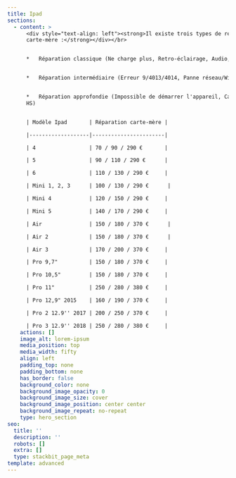 ```yaml
---
title: Ipad
sections:
  - content: >
      <div style="text-align: left"><strong>Il existe trois types de réparations
      carte-mère :</strong></div></br>


      *   Réparation classique (Ne charge plus, Retro-éclairage, Audio, Tactile)


      *   Réparation intermédiaire (Erreur 9/4013/4014, Panne réseau/WiFi)


      *   Réparation approfondie (Impossible de démarrer l'appareil, Carte-mère
      HS)


      | Modèle Ipad       | Réparation carte-mère |

      |-------------------|-----------------------|

      | 4                 | 70 / 90 / 290 €       |

      | 5                 | 90 / 110 / 290 €      |

      | 6                 | 110 / 130 / 290 €     |

      | Mini 1, 2, 3      | 100 / 130 / 290 €      |

      | Mini 4            | 120 / 150 / 290 €     |

      | Mini 5            | 140 / 170 / 290 €     |

      | Air               | 150 / 180 / 370 €      |

      | Air 2             | 150 / 180 / 370 €      |

      | Air 3             | 170 / 200 / 370 €     |

      | Pro 9,7"          | 150 / 180 / 370 €     |

      | Pro 10,5"         | 150 / 180 / 370 €     |

      | Pro 11"           | 250 / 280 / 380 €     |

      | Pro 12,9" 2015    | 160 / 190 / 370 €     |

      | Pro 2 12.9'' 2017 | 200 / 250 / 370 €     |

      | Pro 3 12.9'' 2018 | 250 / 280 / 380 €     |
    actions: []
    image_alt: lorem-ipsum
    media_position: top
    media_width: fifty
    align: left
    padding_top: none
    padding_bottom: none
    has_border: false
    background_color: none
    background_image_opacity: 0
    background_image_size: cover
    background_image_position: center center
    background_image_repeat: no-repeat
    type: hero_section
seo:
  title: ''
  description: ''
  robots: []
  extra: []
  type: stackbit_page_meta
template: advanced
---
```

